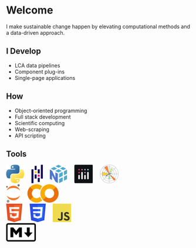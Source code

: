 # Welcome
I make sustainable change happen by elevating computational methods and a data-driven approach.

## I Develop 
- LCA data pipelines
- Component plug-ins
- Single-page applications

## How
- Object-oriented programming 
- Full stack development
- Scientific computing
- Web-scraping
- API scripting

## Tools
![Python](img/Python.png)&nbsp;&nbsp;&nbsp;&nbsp; ![Pandas](img/Pandas.png)&nbsp;&nbsp;&nbsp;&nbsp; ![NumPy](img/NumPy.png)&nbsp;&nbsp;&nbsp;&nbsp; ![Plotly](img/Plotly.png)&nbsp;&nbsp;&nbsp;&nbsp; ![Matplotlib](img/Matplotlib.png)  
![Jupyter](img/Jupyter.png)&nbsp;&nbsp;&nbsp;&nbsp; ![Colab](img/Colab.png)  
![HTML](img/HTML.png)&nbsp;&nbsp;&nbsp;&nbsp; ![CSS](img/CSS.png)&nbsp;&nbsp;&nbsp;&nbsp; ![JavaScript](img/JavaScript.png)  
![Markdown](img/Markdown.png)
